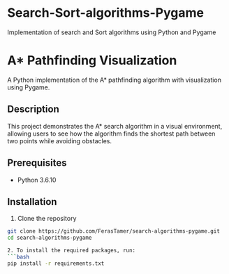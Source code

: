 # Search-Sort-algorithms-Pygame
Implementation of search and Sort algorithms using Python and Pygame
# A* Pathfinding Visualization

A Python implementation of the A* pathfinding algorithm with visualization using Pygame.

## Description

This project demonstrates the A* search algorithm in a visual environment, allowing users to see how the algorithm finds the shortest path between two points while avoiding obstacles.

## Prerequisites

- Python 3.6.10

## Installation

1. Clone the repository
```bash
git clone https://github.com/FerasTamer/search-algorithms-pygame.git
cd search-algorithms-pygame

2. To install the required packages, run:  
```bash  
pip install -r requirements.txt  
